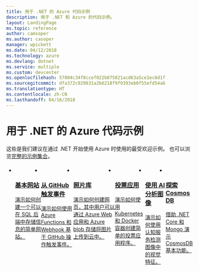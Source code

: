 ```yaml
---
title: 用于 .NET 的 Azure 代码示例
description: 用于 .NET 和 Azure 的代码示例。
layout: LandingPage
ms.topic: reference
author: camsoper
ms.author: casoper
manager: wpickett
ms.date: 04/12/2018
ms.technology: azure
ms.devlang: dotnet
ms.service: multiple
ms.custom: devcenter
ms.openlocfilehash: 57804c34f8ccef022b875821acd63a5ce1ec6d1f
ms.sourcegitcommit: dfa372c929831a2b6218f9f9393eb0f55efd54a6
ms.translationtype: HT
ms.contentlocale: zh-CN
ms.lasthandoff: 04/16/2018
---
```

# <a name="azure-code-samples-for-net"></a>用于 .NET 的 Azure 代码示例
这些是我们建议在通过 .NET 开始使用 Azure 时使用的最受欢迎示例。 也可以浏览[完整的示例集合](https://azure.microsoft.com/resources/samples/?platform=dotnet&sort=2)。

<div id="main" class="v2">
    <div class="container">
        <ul class="cardsC panelContent" id="samples" style="margin-top: 20px; display: flex;">
            <li>
                <div class="cardSize">
                    <div class="cardPadding">
                        <a href="https://docs.microsoft.com/azure/app-service/app-service-web-tutorial-dotnet-sqldatabase">
                            <div class="card">
                                <div class="cardImageOuter">
                                    <div class="cardImage bgdAccent1">
                                        <img src="/dotnet/docs-ref-conceptual/media/dotnet-samples/web-app.png" alt="" />
                                    </div>
                                </div>
                                <div class="cardText">
                                    <h3>基本网站</h3>
                                    <p>演示如何创建一个可以在 SQL 后端中存储信息的简单网站。</p>
                                </div>
                            </div>
                        </a>
                    </div>
                </div>
            </li>
            <li>
                <div class="cardSize">
                    <div class="cardPadding">
                        <a href="https://docs.microsoft.com/azure/azure-functions/functions-create-github-webhook-triggered-function">
                            <div class="card">
                                <div class="cardImageOuter">
                                    <div class="cardImage bgdAccent1">
                                        <img src="/dotnet/docs-ref-conceptual/media/dotnet-samples/github.png" alt="" />
                                    </div>
                                </div>
                                <div class="cardText">
                                    <h3>从 GitHub 触发事件</h3>
                                    <p>演示如何使用 Azure Functions 和 Webhook 基于 GitHub 操作触发事件。</p>
                                </div>
                            </div>
                        </a>
                    </div>
                </div>
            </li>
            <li>
                <div class="cardSize">
                    <a href="https://azure.microsoft.com/resources/samples/storage-blobs-dotnet-webapp/">
                        <div class="cardPadding">
                            <div class="card">
                                <div class="cardImageOuter">
                                    <div class="cardImage bgdAccent1">
                                        <img src="/dotnet/docs-ref-conceptual/media/dotnet-samples/photo-gallery.png" alt="" />
                                    </div>
                                </div>
                                <div class="cardText">
                                    <h3>照片库</h3>
                                    <p>演示如何创建网页，其中用户可以通过 Azure Web 应用和 Azure blob 存储将图片上传到云中。</p>
                                </div>
                            </div>
                        </div>
                    </a>
                </div>
            </li>
            <li>
                <div class="cardSize">
                    <div class="cardPadding">
                        <a href="https://docs.microsoft.com/en-us/azure/aks/tutorial-kubernetes-prepare-app">
                            <div class="card">
                                <div class="cardImageOuter">
                                    <div class="cardImage bgdAccent1">
                                        <img src="/dotnet/docs-ref-conceptual/media/dotnet-samples/voting-app.png" alt="" />
                                    </div>
                                </div>
                                <div class="cardText">
                                    <h3>投票应用</h3>
                                    <p>演示如何使用 Kubernetes 和 Docker 容器创建简单的投票应用程序。</p>
                                </div>
                            </div>
                        </a>
                    </div>
                </div>
            </li>
            <li>
                <div class="cardSize">
                    <div class="cardPadding">
                        <a href="https://docs.microsoft.com/azure/cognitive-services/computer-vision/tutorials/csharptutorial">
                            <div class="card">
                                <div class="cardImageOuter">
                                    <div class="cardImage bgdAccent1">
                                        <img src="/dotnet/docs-ref-conceptual/media/dotnet-samples/cognitive-services.png" alt="" />
                                    </div>
                                </div>
                                <div class="cardText">
                                    <h3>使用 AI 分析图像</h3>
                                    <p>演示如何使用认知服务检测图像中的视觉特征。</p>
                                </div>
                            </div>
                        </a>
                    </div>
                </div>
            </li>
            <li>
                <div class="cardSize">
                    <div class="cardPadding">
                        <a href="https://github.com/JeremyLikness/explore-cosmos-db">
                            <div class="card">
                                <div class="cardImageOuter">
                                    <div class="cardImage bgdAccent1">
                                        <img src="/dotnet/docs-ref-conceptual/media/dotnet-samples/cosmosdb.png" alt="" />
                                    </div>
                                </div>
                                <div class="cardText">
                                    <h3>探索 Cosmos DB</h3>
                                    <p>借助 .NET Core 和 Mongo 演示 CosmosDB 基本功能。</p>
                                </div>
                            </div>
                        </a>
                    </div>
                </div>
            </li>             
        </ul>
    </div>
</div>